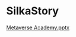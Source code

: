 # SilkaStory
[Metaverse Academy.pptx](https://github.com/user-attachments/files/19596995/Metaverse.Academy.pptx)
